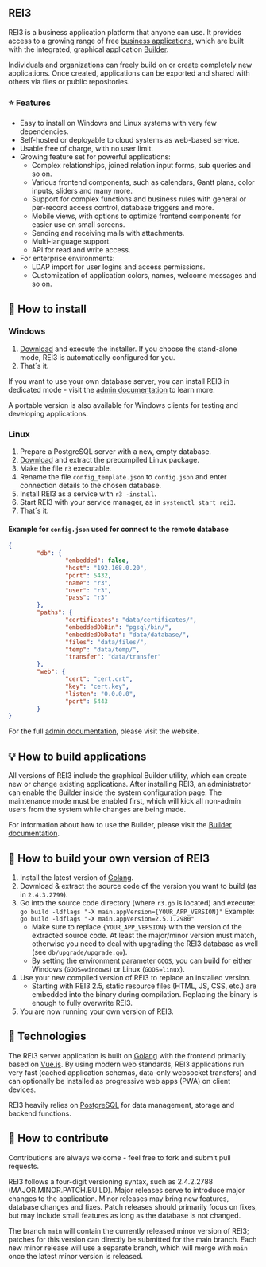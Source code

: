 ## REI3
REI3 is a business application platform that anyone can use. It provides access to a growing range of free [business applications](https://rei3.de/applications_en/), which are built with the integrated, graphical application [Builder](https://rei3.de/docu_en/).

Individuals and organizations can freely build on or create completely new applications. Once created, applications can be exported and shared with others via files or public repositories.

### ⭐ Features
* Easy to install on Windows and Linux systems with very few dependencies.
* Self-hosted or deployable to cloud systems as web-based service.
* Usable free of charge, with no user limit.
* Growing feature set for powerful applications:
  * Complex relationships, joined relation input forms, sub queries and so on.
  * Various frontend components, such as calendars, Gantt plans, color inputs, sliders and many more.
  * Support for complex functions and business rules with general or per-record access control, database triggers and more.
  * Mobile views, with options to optimize frontend components for easier use on small screens.
  * Sending and receiving mails with attachments.
  * Multi-language support.
  * API for read and write access.
* For enterprise environments:
  * LDAP import for user logins and access permissions.
  * Customization of application colors, names, welcome messages and so on.

## 📀 How to install

### Windows
1. [Download](https://rei3.de/download_en/) and execute the installer. If you choose the stand-alone mode, REI3 is automatically configured for you.
1. That´s it.

If you want to use your own database server, you can install REI3 in dedicated mode - visit the [admin documentation](https://rei3.de/admindocu-en_us/) to learn more.

A portable version is also available for Windows clients for testing and developing applications. 

### Linux
1. Prepare a PostgreSQL server with a new, empty database.
1. [Download](https://rei3.de/download_en/) and extract the precompiled Linux package.
1. Make the file `r3` executable.
1. Rename the file `config_template.json` to `config.json` and enter connection details to the chosen database.
1. Install REI3 as a service with `r3 -install`.
1. Start REI3 with your service manager, as in `systemctl start rei3`.
1. That´s it.

#### Example for `config.json` used for connect to the remote database  
```...json
{
        "db": {
                "embedded": false,
                "host": "192.168.0.20",
                "port": 5432,
                "name": "r3",
                "user": "r3",
                "pass": "r3"
        },
        "paths": {
                "certificates": "data/certificates/",
                "embeddedDbBin": "pgsql/bin/",
                "embeddedDbData": "data/database/",
                "files": "data/files/",
                "temp": "data/temp/",
                "transfer": "data/transfer"
        },
        "web": {
                "cert": "cert.crt",
                "key": "cert.key",
                "listen": "0.0.0.0",
                "port": 5443
        }
}
```
For the full [admin documentation](https://rei3.de/admindocu-en_us/), please visit the website.

## 💡 How to build applications
All versions of REI3 include the graphical Builder utility, which can create new or change existing applications. After installing REI3, an administrator can enable the Builder inside the system configuration page. The maintenance mode must be enabled first, which will kick all non-admin users from the system while changes are being made.

For information about how to use the Builder, please visit the [Builder documentation](https://rei3.de/builderdocu-en_us/).

## 📑 How to build your own version of REI3
1. Install the latest version of [Golang](https://golang.org/dl/).
1. Download & extract the source code of the version you want to build (as in `2.4.3.2799`).
1. Go into the source code directory (where `r3.go` is located) and execute: `go build -ldflags "-X main.appVersion={YOUR_APP_VERSION}"` Example: `go build -ldflags "-X main.appVersion=2.5.1.2980"`
   * Make sure to replace `{YOUR_APP_VERSION}` with the version of the extracted source code. At least the major/minor version must match, otherwise you need to deal with upgrading the REI3 database as well (see `db/upgrade/upgrade.go`).
   * By setting the environment parameter `GOOS`, you can build for either Windows (`GOOS=windows`) or Linux (`GOOS=linux`).
1. Use your new compiled version of REI3 to replace an installed version.
   * Starting with REI3 2.5, static resource files (HTML, JS, CSS, etc.) are embedded into the binary during compilation. Replacing the binary is enough to fully overwrite REI3.
1. You are now running your own version of REI3.

## 📇 Technologies
The REI3 server application is built on [Golang](https://golang.org/) with the frontend primarily based on [Vue.js](https://vuejs.org/). By using modern web standards, REI3 applications run very fast (cached application schemas, data-only websocket transfers) and can optionally be installed as progressive web apps (PWA) on client devices.

REI3 heavily relies on [PostgreSQL](https://www.postgresql.org/) for data management, storage and backend functions.

## 👏 How to contribute
Contributions are always welcome - feel free to fork and submit pull requests.

REI3 follows a four-digit versioning syntax, such as 2.4.2.2788 (MAJOR.MINOR.PATCH.BUILD). Major releases serve to introduce major changes to the application. Minor releases may bring new features, database changes and fixes. Patch releases should primarily focus on fixes, but may include small features as long as the database is not changed.

The branch `main` will contain the currently released minor version of REI3; patches for this version can directly be submitted for the main branch. Each new minor release will use a separate branch, which will merge with `main` once the latest minor version is released.

